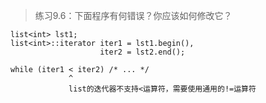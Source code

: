 > 练习9.6：下面程序有何错误？你应该如何修改它？

```
list<int> lst1;
list<int>::iterator iter1 = lst1.begin(),
					iter2 = lst2.end();

while (iter1 < iter2) /* ... */
             ^
			 list的迭代器不支持<运算符，需要使用通用的!=运算符
```
